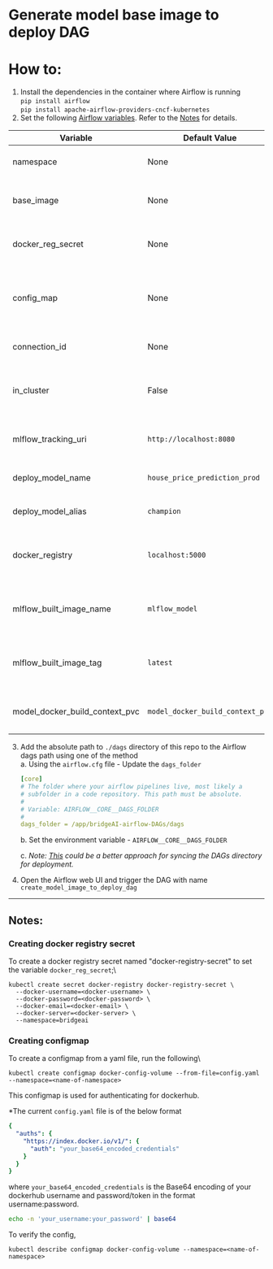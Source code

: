 # Generate model base image to deploy DAG

# How to:
1. Install the dependencies in the container where Airflow is running\
    `pip install airflow`\
    `pip install apache-airflow-providers-cncf-kubernetes`
2. Set the following [Airflow variables](https://airflow.apache.org/docs/apache-airflow/stable/howto/variable.html). Refer to the [Notes](#notes) for details.

| Variable                        | Default Value                     | Description                                                |
|---------------------------------|-----------------------------------|------------------------------------------------------------|
| namespace                       | None                              | Kubernetes cluster namespace                               |
| base_image                      | None                              | Name of the model training image                           |
| docker_reg_secret               | None                              | Name of the secret for the docker registry pull            |
| config_map                      | None                              | Name of the configmap containing the model training config |
| connection_id                   | None                              | Kubernetes connection id                                   |
| in_cluster                      | False                             | run kubernetes client with in_cluster configuration        |
| mlflow_tracking_uri             | `http://localhost:8080`           | The URI for the MLflow tracking server                     |
| deploy_model_name               | `house_price_prediction_prod`     | The name of the model to be deployed                       |
| deploy_model_alias              | `champion`                        | The alias for the deployed model                           |
| docker_registry                 | `localhost:5000`                  | The Docker registry where images are stored                |
| mlflow_built_image_name         | `mlflow_model`                    | The name of the MLflow model Docker image                  |
| mlflow_built_image_tag          | `latest`                          | The tag for the MLflow model Docker image                  |
| model_docker_build_context_pvc  | `model_docker_build_context_pvc`  | Name of the PVC allocated for this DAG                     | 


3. Add the absolute path to `./dags` directory of this repo to the Airflow dags path using one of the method\
    a. Using the `airflow.cfg` file - Update the `dags_folder`
    ```yaml
    [core]
    # The folder where your airflow pipelines live, most likely a
    # subfolder in a code repository. This path must be absolute.
    #
    # Variable: AIRFLOW__CORE__DAGS_FOLDER
    #
    dags_folder = /app/bridgeAI-airflow-DAGs/dags
    ```
    b. Set the environment variable - `AIRFLOW__CORE__DAGS_FOLDER`

    c. *Note: [This](https://airflow.apache.org/docs/helm-chart/stable/manage-dags-files.html#mounting-dags-using-git-sync-sidecar-with-persistence-enabled) could be a better approach for syncing the DAGs directory for deployment.*

4. Open the Airflow web UI and trigger the DAG with name `create_model_image_to_deploy_dag`

---
## Notes:

### Creating docker registry secret
To create a docker registry secret named "docker-registry-secret" to set the variable `docker_reg_secret`;\
```shell
kubectl create secret docker-registry docker-registry-secret \
  --docker-username=<docker-username> \
  --docker-password=<docker-password> \
  --docker-email=<docker-email> \
  --docker-server=<docker-server> \
  --namespace=bridgeai
```
### Creating configmap
To create a configmap from a yaml file, run the following\

```shell
kubectl create configmap docker-config-volume --from-file=config.yaml --namespace=<name-of-namespace>
```
This configmap is used for authenticating for dockerhub.

*The current `config.yaml` file is of the below format
```config.yaml
{
  "auths": {
    "https://index.docker.io/v1/": {
      "auth": "your_base64_encoded_credentials"
    }
  }
}
```
where `your_base64_encoded_credentials` is the Base64 encoding of your 
dockerhub username and password/token in the format username:password.
```bash
echo -n 'your_username:your_password' | base64
```
To verify the config,
```shell
kubectl describe configmap docker-config-volume --namespace=<name-of-namespace>
````
